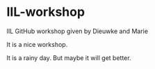 # IIL-workshop
IIL GitHub workshop given by Dieuwke and Marie

It is a nice workshop.

It is a rainy day. But maybe it will get better.
